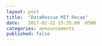 ```yaml
---
layout: post
title:  "DataRescue MIT Recap"
date:   2017-02-22 15:35:00 -0500
categories: announcements
published: false
---
```



